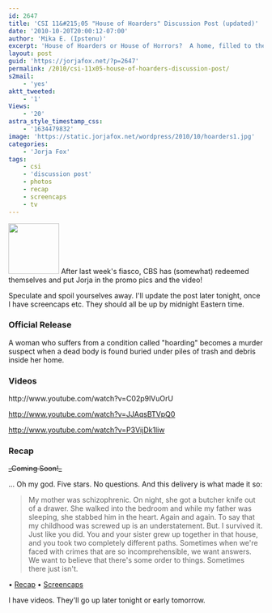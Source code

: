```yaml
---
id: 2647
title: 'CSI 11&#215;05 "House of Hoarders" Discussion Post (updated)'
date: '2010-10-20T20:00:12-07:00'
author: 'Mika E. (Ipstenu)'
excerpt: 'House of Hoarders or House of Horrors?  A home, filled to the brim with ''stuff'' includes a dead body on tonight''s CSI. _Updated - WATCH THIS EPISODE!_'
layout: post
guid: 'https://jorjafox.net/?p=2647'
permalink: /2010/csi-11x05-house-of-hoarders-discussion-post/
s2mail:
    - 'yes'
aktt_tweeted:
    - '1'
Views:
    - '20'
astra_style_timestamp_css:
    - '1634479832'
image: 'https://static.jorjafox.net/wordpress/2010/10/hoarders1.jpg'
categories:
    - 'Jorja Fox'
tags:
    - csi
    - 'discussion post'
    - photos
    - recap
    - screencaps
    - tv
---
```


<img src="//static.jorjafox.net/wordpress/2010/10/hoarders1-100x100.jpg" alt="" title="hoarders" width="100" height="100" class="alignleft size-thumbnail wp-image-2656" /> After last week's fiasco, CBS has (somewhat) redeemed themselves and put Jorja in the promo pics and the video!

Speculate and spoil yourselves away. I'll update the post later tonight, once I have screencaps etc. They should all be up by midnight Eastern time.

<h3>Official Release</h3>
A woman who suffers from a condition called "hoarding" becomes a murder suspect when a dead body is found buried under piles of trash and debris inside her home.

<h3>Videos</h3>
http://www.youtube.com/watch?v=C02p9lVuOrU

http://www.youtube.com/watch?v=JJAqsBTVpQ0

http://www.youtube.com/watch?v=P3VijDk1liw

<h3>Recap</h3>
<del>_Coming Soon!_</del>

... Oh my god.  Five stars. No questions.  And this delivery is what made it so:
<blockquote>My mother was schizophrenic. On night, she got a butcher knife out of a drawer. She walked into the bedroom and while my father was sleeping, she stabbed him in the heart. Again and again. To say that my childhood was screwed up is an understatement. But. I survived it. Just like you did. You and your sister grew up together in that house, and you took two completely different paths. Sometimes when we're faced with crimes that are so incomprehensible, we want answers. We want to believe that there's some order to things. Sometimes there just isn't.</blockquote>

&bull; <a href="https://jorjafox.net/wiki/House_of_Hoarders">Recap</a>
&bull; <a href="https://jorjafox.net/gallery/tv/csi/season11/hohoarders/">Screencaps</a>

I have videos. They'll go up later tonight or early tomorrow.
